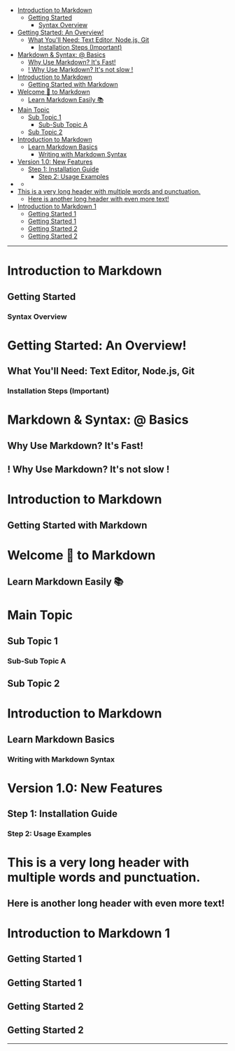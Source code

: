* [Introduction to Markdown](#introduction-to-markdown)  
  * [Getting Started](#getting-started)  
    * [Syntax Overview](#syntax-overview)  
* [Getting Started: An Overview!](#getting-started-an-overview)  
  * [What You'll Need: Text Editor, Node.js, Git](#what-youll-need-text-editor-nodejs-git)  
    * [Installation Steps (Important)](#installation-steps-important)  
* [Markdown & Syntax: @ Basics](#markdown--syntax--basics)  
  * [Why Use Markdown? It's Fast!](#why-use-markdown-its-fast)  
  * [! Why Use Markdown? It's not slow !](#why-use-markdown-its-not-slow)  
* [Introduction   to Markdown](#introduction-to-markdown-1)  
  * [Getting   Started   with   Markdown](#getting-started-with-markdown)  
* [Welcome 🚀 to Markdown](#welcome-🚀-to-markdown)  
  * [Learn Markdown Easily 📚](#learn-markdown-easily-📚)  
* [Main Topic](#main-topic)  
  * [Sub Topic 1](#sub-topic-1)  
    * [Sub-Sub Topic A](#sub-sub-topic-a)  
  * [Sub Topic 2](#sub-topic-2)  
* [Introduction to Markdown](#introduction-to-markdown-2)  
  * [Learn Markdown Basics](#learn-markdown-basics)  
    * [Writing with Markdown Syntax](#writing-with-markdown-syntax)  
* [Version 1.0: New Features](#version-10-new-features)  
  * [Step 1: Installation Guide](#step-1-installation-guide)  
    * [Step 2: Usage Examples](#step-2-usage-examples)  
* [](#empty-header)  
  * [](#empty-header-1)  
* [This is a very long header with multiple words and punctuation.](#this-is-a-very-long-header-with-multiple-words-and-punctuation)  
  * [Here is another long header with even more text!](#here-is-another-long-header-with-even-more-text)  
* [Introduction to Markdown 1](#introduction-to-markdown-1)  
  * [Getting Started 1](#getting-started-1)  
  * [Getting Started 1](#getting-started-1-1)  
  * [Getting Started 2](#getting-started-2)  
  * [Getting Started 2](#getting-started-2-1)  
---
<!-- Basic Headers: Test with simple headers and verify that they are converted into valid anchor IDs. -->
# Introduction to Markdown
## Getting Started
### Syntax Overview

<!-- Headers with Punctuation: Headers that contain punctuation should have special characters removed, and the spaces should be converted into hyphens. -->
# Getting Started: An Overview!
## What You'll Need: Text Editor, Node.js, Git
### Installation Steps (Important)

<!-- Headers with Special Characters: Headers with special characters like `@`, `$`, `&`, or `!` should be cleaned up. -->
# Markdown & Syntax: @ Basics
## Why Use Markdown? It's Fast!
## ! Why Use Markdown? It's not slow !

<!-- Headers with Multiple Consecutive Spaces: Test to ensure that multiple consecutive spaces are correctly replaced with a single hyphen (`-`). -->
# Introduction   to Markdown
## Getting   Started   with   Markdown

<!-- Headers with Emoji and Non-Alphanumeric Characters: Headers that include emoji or non-alphanumeric characters should have those characters stripped out. -->
# Welcome 🚀 to Markdown 
## Learn Markdown Easily 📚

<!-- Nested Headers: Ensure that nested headers are properly indented and converted. -->
# Main Topic
## Sub Topic 1
### Sub-Sub Topic A
## Sub Topic 2

<!-- Headers with Mixed Case: Test if the function correctly converts headers to lowercase. -->
# Introduction to Markdown
## Learn Markdown Basics
### Writing with Markdown Syntax

<!-- Headers with Numbers: Test if numbers within headers are retained in the ID. -->
# Version 1.0: New Features
## Step 1: Installation Guide
### Step 2: Usage Examples

<!-- Empty Header: Test for an empty header. It should be ignored, or the function should handle it gracefully. -->
# 
## 

<!-- Long Headers with Multiple Words: Check that longer headers with multiple words still generate valid anchor IDs with proper hyphenation. -->
# This is a very long header with multiple words and punctuation.
## Here is another long header with even more text!

<!-- Headers with Numbers at the End: Test headers with numbers at the end to ensure the numbers are correctly included in the anchor ID. -->
# Introduction to Markdown 1
## Getting Started 1
## Getting Started 1
## Getting Started 2
## Getting Started 2
--- 
